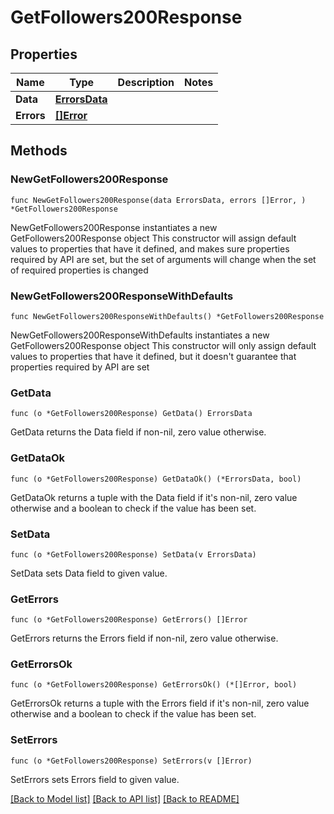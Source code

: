 # GetFollowers200Response

## Properties

Name | Type | Description | Notes
------------ | ------------- | ------------- | -------------
**Data** | [**ErrorsData**](ErrorsData.md) |  | 
**Errors** | [**[]Error**](Error.md) |  | 

## Methods

### NewGetFollowers200Response

`func NewGetFollowers200Response(data ErrorsData, errors []Error, ) *GetFollowers200Response`

NewGetFollowers200Response instantiates a new GetFollowers200Response object
This constructor will assign default values to properties that have it defined,
and makes sure properties required by API are set, but the set of arguments
will change when the set of required properties is changed

### NewGetFollowers200ResponseWithDefaults

`func NewGetFollowers200ResponseWithDefaults() *GetFollowers200Response`

NewGetFollowers200ResponseWithDefaults instantiates a new GetFollowers200Response object
This constructor will only assign default values to properties that have it defined,
but it doesn't guarantee that properties required by API are set

### GetData

`func (o *GetFollowers200Response) GetData() ErrorsData`

GetData returns the Data field if non-nil, zero value otherwise.

### GetDataOk

`func (o *GetFollowers200Response) GetDataOk() (*ErrorsData, bool)`

GetDataOk returns a tuple with the Data field if it's non-nil, zero value otherwise
and a boolean to check if the value has been set.

### SetData

`func (o *GetFollowers200Response) SetData(v ErrorsData)`

SetData sets Data field to given value.


### GetErrors

`func (o *GetFollowers200Response) GetErrors() []Error`

GetErrors returns the Errors field if non-nil, zero value otherwise.

### GetErrorsOk

`func (o *GetFollowers200Response) GetErrorsOk() (*[]Error, bool)`

GetErrorsOk returns a tuple with the Errors field if it's non-nil, zero value otherwise
and a boolean to check if the value has been set.

### SetErrors

`func (o *GetFollowers200Response) SetErrors(v []Error)`

SetErrors sets Errors field to given value.



[[Back to Model list]](../README.md#documentation-for-models) [[Back to API list]](../README.md#documentation-for-api-endpoints) [[Back to README]](../README.md)



